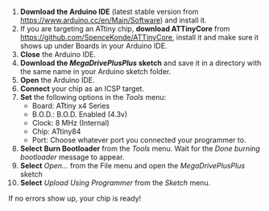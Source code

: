 1. **Download the Arduino IDE** (latest stable version from https://www.arduino.cc/en/Main/Software) and install it.
2. If you are targeting an ATtiny chip, **download ATTinyCore** from https://github.com/SpenceKonde/ATTinyCore, install it and make sure it shows up under Boards in your Arduino IDE.
3. **Close** the Arduino IDE.
3. **Download the _MegaDrivePlusPlus_ sketch** and save it in a directory with the same name in your Arduino sketch folder.
3. **Open** the Arduino IDE.
4. **Connect** your chip as an ICSP target.
5. **Set** the following options in the _Tools_ menu:
   * Board: ATtiny x4 Series
   * B.O.D.: B.O.D. Enabled (4.3v)
   * Clock: 8 MHz (Internal)
   * Chip: ATtiny84
   * Port: Choose whatever port you connected your programmer to.
6. **Select** **Burn Bootloader** from the _Tools_ menu. Wait for the _Done burning bootloader_ message to appear.
7. **Select** _Open..._ from the File menu and open the _MegaDrivePlusPlus_ sketch 
8. **Select** _Upload Using Programmer_ from the _Sketch_ menu.

If no errors show up, your chip is ready!